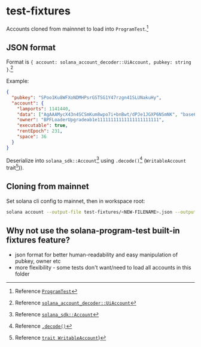 # test-fixtures

Accounts cloned from mainnnet to load into `ProgramTest`.[^program_test]

[^program_test]: Reference [`ProgramTest`](https://docs.rs/solana-program-test/2.0.22/solana_program_test/struct.ProgramTest.html)

## JSON format

Format is `{ account: solana_account_decoder::UiAccount, pubkey: string }`.[^account_decoder]

[^account_decoder]: Reference [`solana_account_decoder::UiAccount`](https://docs.rs/solana-account-decoder/latest/solana_account_decoder/struct.UiAccount.html)

Example:

```json
{
  "pubkey": "SPoo1Ku8WFXoNDMHPsrGSTSG1Y47rzgn41SLUNakuHy",
  "account": {
    "lamports": 1141440,
    "data": ["AgAAAMycX43n4SCSmKum8wpo7i+bnBwt/dPJe1JGXP6NSmNK", "base64"],
    "owner": "BPFLoaderUpgradeab1e11111111111111111111111",
    "executable": true,
    "rentEpoch": 231,
    "space": 36
  }
}
```

Deserialize into `solana_sdk::Account`[^account] using `.decode()`[^decode] (`WritableAccount` trait[^writable_account])).

[^account]: Reference [`solana_sdk::Account`](https://docs.rs/solana-sdk/2.0.22/solana_sdk/account/struct.Account.html)
[^decode]: Reference  [`.decode()`](https://docs.rs/solana-account-decoder/latest/solana_account_decoder/struct.UiAccount.html#method.decode)
[^writable_account]: Reference [`trait WritableAccount`](https://docs.rs/solana-sdk/2.0.22/solana_sdk/account/trait.WritableAccount.html))

## Cloning from mainnet

Set solana cli config to mainnet, then in workspace root:

```sh
solana account --output-file test-fixtures/<NEW-FILENAME>.json --output json <ACCOUNT-PUBKEY>
```

## Why not use the solana-program-test built-in fixtures feature?

- json format for better human-readability and easy manipulation of pubkey, owner etc
- more flexibility - some tests don't want/need to load all accounts in this folder
